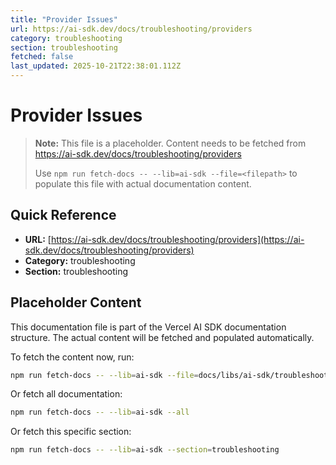 ```yaml
---
title: "Provider Issues"
url: https://ai-sdk.dev/docs/troubleshooting/providers
category: troubleshooting
section: troubleshooting
fetched: false
last_updated: 2025-10-21T22:38:01.112Z
---
```


# Provider Issues

> **Note:** This file is a placeholder. Content needs to be fetched from https://ai-sdk.dev/docs/troubleshooting/providers
>
> Use `npm run fetch-docs -- --lib=ai-sdk --file=<filepath>` to populate this file with actual documentation content.

## Quick Reference

- **URL:** [https://ai-sdk.dev/docs/troubleshooting/providers](https://ai-sdk.dev/docs/troubleshooting/providers)
- **Category:** troubleshooting
- **Section:** troubleshooting

## Placeholder Content

This documentation file is part of the Vercel AI SDK documentation structure.
The actual content will be fetched and populated automatically.

To fetch the content now, run:

```bash
npm run fetch-docs -- --lib=ai-sdk --file=docs/libs/ai-sdk/troubleshooting/providers.md
```

Or fetch all documentation:

```bash
npm run fetch-docs -- --lib=ai-sdk --all
```

Or fetch this specific section:

```bash
npm run fetch-docs -- --lib=ai-sdk --section=troubleshooting
```
